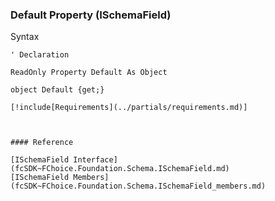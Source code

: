 ﻿### Default Property (ISchemaField)

Syntax

```vbnet
' Declaration

ReadOnly Property Default As Object

object Default {get;}

[!include[Requirements](../partials/requirements.md)]



#### Reference

[ISchemaField Interface](fcSDK~FChoice.Foundation.Schema.ISchemaField.md)  
[ISchemaField Members](fcSDK~FChoice.Foundation.Schema.ISchemaField_members.md)